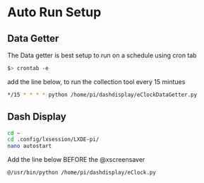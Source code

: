 # Auto Run Setup

## Data Getter
The Data getter is best setup to run on a schedule using cron tab
```bash
$> crontab -e
```
add the line below, to run the collection tool every 15 mintues
```bash
*/15 * * * * python /home/pi/dashdisplay/eClockDataGetter.py
```

## Dash Display
```bash
cd ~
cd .config/lxsession/LXDE-pi/
nano autostart
```
Add the line below BEFORE the @xscreensaver
```bash
@/usr/bin/python /home/pi/dashdisplay/eClock.py
```

